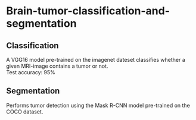 # Brain-tumor-classification-and-segmentation  
## Classification
A VGG16 model pre-trained on the imagenet dateset classifies whether a given MRI-image contains a tumor or not.  
Test accuracy: 95%
## Segmentation
Performs tumor detection using the Mask R-CNN model pre-trained on the COCO dataset.
